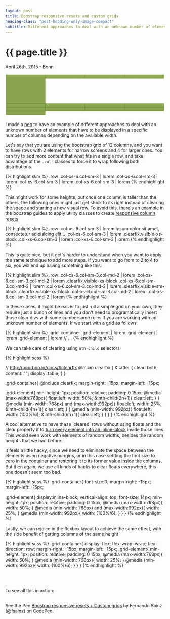 ```yaml
---
layout: post
title: Boostrap responsive resets and custom grids
heading-class: "post-heading-only-image-compact"
subtitle: Different approaches to deal with an unknown number of elements that have to be displayed in a specific number of columns depending on the available width
---
```


{{ page.title }}
================

<p class="meta">April 26th, 2015 - Bonn</p>

<img src="/img/grid-columns.png" />

<p>
  I made a <a href="http://codepen.io/fsainz/pen/zGxKde" target="_blank">pen</a> to have an example of different approaches to deal with an unknown number of elements that have to be displayed in a specific number of columns depending on the available width.
</p>

<p>
  Let's say that you are using the bootstrap grid of 12 columns, and you want to have rows with 2 elements for narrow screens and 4 for larger ones. You can try to add more content that what fits in a single row, and take advantage of the  <code>.col-</code> classes to force it to wrap following both distributions.
</p>

{% highlight slim %}
.row
  .col-xs-6.col-sm-3
    | lorem
  .col-xs-6.col-sm-3
    | lorem
  .col-xs-6.col-sm-3
    | lorem
  .col-xs-6.col-sm-3
    | lorem
{% endhighlight %}

<p> This might work for some heights, but once one column is taller than the others, the following ones might just get stuck to its right instead of clearing the space and starting a new visual row. To avoid this, there's an example in the boostrap guides to apply utility classes to create <a href="http://getbootstrap.com/css/#grid-responsive-resets" target="_blank">responsive column resets</a>

{% highlight slim %}
.row
  .col-xs-6.col-sm-3
    | lorem ipsum dolor sit amet, consectetur adipisicing elit...
  .col-xs-6.col-sm-3
    | lorem
  .clearfix.visible-xs-block
  .col-xs-6.col-sm-3
    | lorem
  .col-xs-6.col-sm-3
    | lorem
{% endhighlight %}

<p>This is quite nice, but it get's harder to understand when you want to apply the same technique to add more steps. If you want to go from to 2 to 4 to six, you will end up having something like this:</p>

{% highlight slim %}
.row
  .col-xs-6.col-sm-3.col-md-2
    | lorem
  .col-xs-6.col-sm-3.col-md-2
    | lorem
  .clearfix.visible-xs-block
  .col-xs-6.col-sm-3.col-md-2
    | lorem
  .col-xs-6.col-sm-3.col-md-2
    | lorem
  .clearfix.visible-sm-block
  .clearfix.visible-xs-block
  .col-xs-6.col-sm-3.col-md-2
    | lorem
  .col-xs-6.col-sm-3.col-md-2
    | lorem
{% endhighlight %}

<p>In these cases, it might be easier to just roll a simple grid on your own, they require just a bunch of lines and you don't need to programatically insert those clear divs with some cumbersome rules if you are working with an unknown number of elements. If we start with a grid as follows:</p>

{% highlight slim %}
.grid-container
  .grid-element
    | lorem
  .grid-element
    | lorem
  .grid-element
    | lorem
  // ...
{% endhighlight %}

<p>We can take care of clearing using <code>nth-child</code> selectors</p>



{% highlight scss %}

// http://bourbon.io/docs/#clearfix
@mixin clearfix {
  &::after {
    clear: both;
    content: "";
    display: table;
  }
}

.grid-container{
  @include clearfix;
  margin-right: -15px;
  margin-left: -15px;

  .grid-element{
    min-height: 1px;
    position: relative;
    padding: 0 15px;
    @media (max-width:768px){
      float:left;
      width: 50%;
      &:nth-child(2n+1){
        clear:left;
      }
    }
    @media (min-width: 768px) and (max-width:992px){
      float:left;
      width: 25%;
      &:nth-child(4n+1){
        clear:left;
      }
    }
    @media (min-width: 992px){
      float:left;
      width: (100%/6);
      &:nth-child(6n+1){
        clear:left;
      }
    }
  }
}
{% endhighlight %}

<p>A cool alternative to have these 'cleared' rows without using floats and the clear property if to <a href="http://www.vanseodesign.com/css/inline-blocks/" target="_blank">turn every element into an inline-block</a> inside those lines. This would even work with elements of random widths, besides the random heights that we had before.</p>
<p>It feels a little hacky, since we need to eliminate the space between the elements using negative margins, or in this case settting the font size to cero in the container and restoring it to its former value inside the columns. But then again, we use all kinds of hacks to clear floats everywhere, this one doesn't seem too bad.</p>

{% highlight scss %}
.grid-container{
  font-size:0;
  margin-right: -15px;
  margin-left: -15px;

  .grid-element{
    display:inline-block;
    vertical-align: top;
    font-size: 14px;
    min-height: 1px;
    position: relative;
    padding: 0 15px;
    @media (max-width:768px){
      width: 50%;
    }
    @media (min-width: 768px) and (max-width:992px){
      width: 25%;
    }
    @media (min-width: 992px){
      width: (100%/6);
    }
  }
}
{% endhighlight %}


<p>Lastly, we can rejoice in the flexbox layout to achieve the same effect, with the side benefit of getting columns of the same height</p>

{% highlight scss %}
.grid-container{
  display: flex;
  flex-wrap: wrap;
  flex-direction: row;
  margin-right: -15px;
  margin-left: -15px;
  .grid-element{
    min-height: 1px;
    position: relative;
    padding: 0 15px;
    @media (max-width:768px){
      width: 50%;
    }
    @media (min-width: 768px){
      width: 25%;
    }
    @media (min-width: 992px){
      width: (100%/6);
    }
  }
}
{% endhighlight %}

<br />
<br />

To see all this in action:
<br />
<br />


<p data-height="440" data-theme-id="0" data-slug-hash="zGxKde" data-default-tab="result" data-user="fsainz" class='codepen'>See the Pen <a href='http://codepen.io/fsainz/pen/zGxKde/'>Boostrap responsive resets + Custom grids</a> by Fernando Sainz (<a href='http://codepen.io/fsainz'>@fsainz</a>) on <a href='http://codepen.io'>CodePen</a>.</p>
<script async src="//assets.codepen.io/assets/embed/ei.js"></script>
